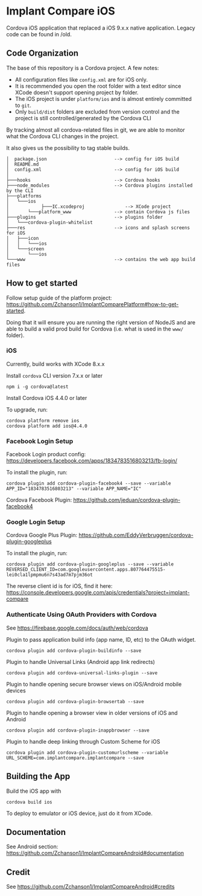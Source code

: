 # Implant Compare iOS

Cordova iOS application that replaced a iOS 9.x.x native application. Legacy code can be found in /old.

## Code Organization

The base of this repository is a Cordova project. A few notes:

 - All configuration files like `config.xml` are for iOS only.
 - It is recommended you open the root folder with a text editor since XCode doesn't support opening project by folder.
 - The iOS project is under `platform/ios` and is almost entirely committed to `git`.
 - Only `build/dist` folders are excluded from version control and the project is still controlled/generated by the Cordova CLI

By tracking almost all cordova-related files in git, we are able to monitor what the Cordova CLI changes in the project.

It also gives us the possibility to tag stable builds.


```
│  package.json                         --> config for iOS build
│  README.md
│  config.xml                           --> config for iOS build
│
├───hooks                               --> Cordova hooks
├───node_modules                        --> Cordova plugins installed by the CLI
├───platforms
│   └───ios
│		     ├───IC.xcodeproj  				--> XCode project
│       └───platform_www 				--> contain Cordova js files
├───plugins                             --> plugins folder
│   └───cordova-plugin-whitelist
├───res                                 --> icons and splash screens for iOS
│   ├───icon
│   │   └───ios
│   └───screen
│       └───ios
└───www                                 --> contains the web app build files
```

## How to get started

Follow setup guide of the platform project: https://github.com/Zchanson1/ImplantComparePlatform#how-to-get-started.

Doing that it will ensure you are running the right version of NodeJS and are able to build a valid prod build for Cordova (i.e. what is used in the `www/` folder).

### iOS

Currently, build works with XCode 8.x.x

Install `cordova` CLI version 7.x.x or later

```
npm i -g cordova@latest
```

Install Cordova iOS 4.4.0 or later

To upgrade, run:
```
cordova platform remove ios
cordova platform add ios@4.4.0
```

### Facebook Login Setup

Facebook Login product config: https://developers.facebook.com/apps/1834783516803213/fb-login/

To install the plugin, run:

```
cordova plugin add cordova-plugin-facebook4 --save --variable APP_ID="1834783516803213" --variable APP_NAME="IC"
```

Cordova Facebook Plugin: https://github.com/jeduan/cordova-plugin-facebook4

### Google Login Setup

Cordova Google Plus Plugin: https://github.com/EddyVerbruggen/cordova-plugin-googleplus

To install the plugin, run:
```
cordova plugin add cordova-plugin-googleplus --save --variable REVERSED_CLIENT_ID=com.googleusercontent.apps.807764475515-lei0cla1lpmpmu6n7s43ad7m7pjm36ot
```

The reverse client id is for iOS, find it here: https://console.developers.google.com/apis/credentials?project=implant-compare

### Authenticate Using OAuth Providers with Cordova

See https://firebase.google.com/docs/auth/web/cordova

Plugin to pass application build info (app name, ID, etc) to the OAuth widget.
```
cordova plugin add cordova-plugin-buildinfo --save
```

Plugin to handle Universal Links (Android app link redirects)
```
cordova plugin add cordova-universal-links-plugin --save
```

Plugin to handle opening secure browser views on iOS/Android mobile devices
```
cordova plugin add cordova-plugin-browsertab --save
```

Plugin to handle opening a browser view in older versions of iOS and Android
```
cordova plugin add cordova-plugin-inappbrowser --save
```

Plugin to handle deep linking through Custom Scheme for iOS
```
cordova plugin add cordova-plugin-customurlscheme --variable URL_SCHEME=com.implantcompare.implantcompare --save
```

## Building the App

Build the iOS app with

```
cordova build ios
```

To deploy to emulator or iOS device, just do it from XCode.

## Documentation

See Android section: https://github.com/Zchanson1/ImplantCompareAndroid#documentation

## Credit

See https://github.com/Zchanson1/ImplantCompareAndroid#credits
